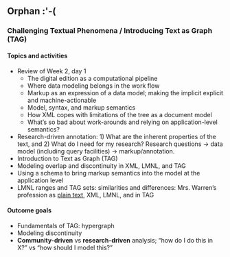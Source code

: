 ## Orphan :'-(

### Challenging Textual Phenomena / Introducing Text as Graph (TAG)

#### Topics and activities 

* Review of Week 2, day 1
	* The digital edition as a computational pipeline
	* Where data modeling belongs in the work flow
	* Markup as an expression of a data model; making the implicit explicit and machine-actionable
	* Model, syntax, and markup semantics
	* How XML copes with limitations of the tree as a document model
	* What’s so bad about work-arounds and relying on application-level semantics?
* Research-driven annotation: 1) What are the inherent properties of the text, and 2) What do I need for my research? Research questions →  data model (including query facilities) →  markup/annotation.
* Introduction to Text as Graph (TAG)
* Modeling overlap and discontinuity in XML, LMNL, and TAG
* Using a schema to bring markup semantics into the model at the application level
* LMNL ranges and TAG sets: similarities and differences: Mrs. Warren’s profession as [plain text](shaw.txt), XML, LMNL, and in TAG

#### Outcome goals

* Fundamentals of TAG: hypergraph
* Modeling discontinuity
* **Community-driven** vs **research-driven** analysis; “how do I do this in X?” vs “how should I model this?” 

